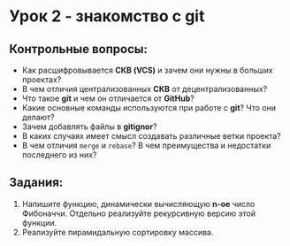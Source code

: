 # Урок 2 - знакомство с git
## Контрольные вопросы:
- Как расшифровывается __СКВ (VCS)__ и зачем они нужны 
в больших проектах?
- В чем отличия централизованных __СКВ__ от 
децентрализованных?
- Что такое __git__ и чем он отличается от __GitHub__?
- Какие основные команды используются при работе 
с __git__? Что они делают?
- Зачем добавлять файлы в __gitignor__?
- В каких случаях имеет смысл создавать различные 
ветки проекта?
- В чем отличия `merge` и `rebase`? В чем 
преимущества и недостатки последнего из них?


## Задания:
1) Напишите функцию, динамически вычисляющую __n-ое__
число Фибоначчи. Отдельно реализуйте 
рекурсивную версию этой функции.
2) Реализуйте пирамидальную сортировку массива.